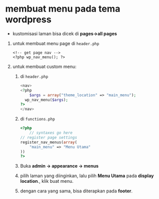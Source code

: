 # membuat menu pada tema wordpress

- kustomisasi laman bisa dicek di **pages->all pages**

1. untuk membuat menu page di `header.php`

   ```php+HTML
   <!-- get page nav -->
   <?php wp_nav_menu(); ?>
   ```

2. untuk membuat custom menu:

   1. di `header.php`

      ```php
      <nav>
      <?php
          $args = array("theme_location" => "main_menu");
      	wp_nav_menu($args);
      ?>
      </nav>
      ```

   2. di `functions.php`

      ```php
      <?php
          // syntaxes go here
      // register page settings
      register_nav_menus(array(
          "main_menu" => "Menu Utama"
      ))
      ?>
      ```

   3. Buka **admin -> appearance -> menus**

   4. pilih laman yang diinginkan, lalu pilih **Menu Utama** pada **display location**., klik buat menu.

   5. dengan cara yang sama, bisa diterapkan pada **footer**.

